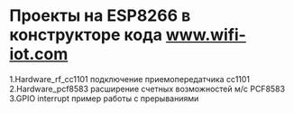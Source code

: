 Проекты на ESP8266 в конструкторе кода www.wifi-iot.com
====================

1.Hardware_rf_cc1101 подключение приемопередатчика cc1101 
2.Hardware_pcf8583 расширение счетных возможностей м/с PCF8583
3.GPIO interrupt пример работы с прерываниями
